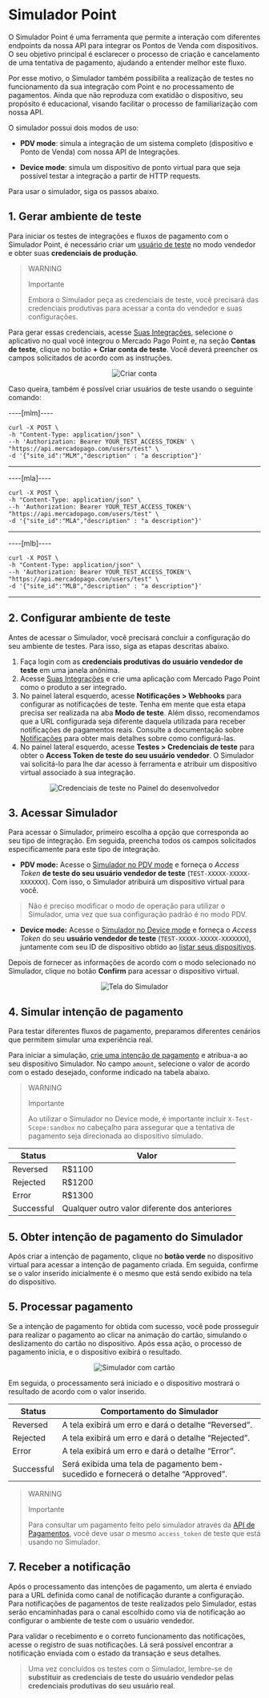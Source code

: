 # Simulador Point

O Simulador Point é uma ferramenta que permite a interação com diferentes endpoints da nossa API para integrar os Pontos de Venda com dispositivos. O seu objetivo principal é esclarecer o processo de criação e cancelamento de uma tentativa de pagamento, ajudando a entender melhor este fluxo.

Por esse motivo, o Simulador também possibilita a realização de testes no funcionamento da sua integração com Point e no processamento de pagamentos. Ainda que não reproduza com exatidão o dispositivo, seu propósito é educacional, visando facilitar o processo de familiarização com nossa API.

O simulador possui dois modos de uso:

 * **PDV mode**: simula a integração de um sistema completo (dispositivo e Ponto de Venda) com nossa API de Integrações.

 * **Device mode**: simula um dispositivo de ponto virtual para que seja possível testar a integração a partir de HTTP requests. 


Para usar o simulador, siga os passos abaixo.

## 1. Gerar ambiente de teste

Para iniciar os testes de integrações e fluxos de pagamento com o Simulador Point, é necessário criar um [usuário de teste](/developers/pt/docs/mp-point/additional-content/your-integrations/test/accounts) no modo vendedor e obter suas **credenciais de produção**.

> WARNING
> 
> Importante
>
> Embora o Simulador peça as credenciais de teste, você precisará das credenciais produtivas para acessar a conta do vendedor e suas configurações.

Para gerar essas credenciais, acesse [Suas Integrações](https://www.mercadopago[FAKER][URL][DOMAIN]/developers/panel/), selecione o aplicativo no qual você integrou o Mercado Pago Point e, na seção **Contas de teste**, clique no botão **+ Criar conta de teste**. Você deverá preencher os campos solicitados de acordo com as instruções.

<center>

![Criar conta](/images/woocomerce/test-create-account.gif)

</center>

Caso queira, também é possível criar usuários de teste usando o seguinte comando:

----[mlm]----
``` curl
curl -X POST \
-h "Content-Type: application/json" \
--h 'Authorization: Bearer YOUR_TEST_ACCESS_TOKEN' \
"https://api.mercadopago.com/users/test" \
-d '{"site_id":"MLM","description" : "a description"}'
```
------------

----[mla]----
``` curl
curl -X POST \
-h "Content-Type: application/json" \
--h 'Authorization: Bearer YOUR_TEST_ACCESS_TOKEN'\
"https://api.mercadopago.com/users/test" \
-d '{"site_id":"MLA","description" : "a description"}'
```
------------

----[mlb]----
``` curl
curl -X POST \
-h "Content-Type: application/json" \
--h 'Authorization: Bearer YOUR_TEST_ACCESS_TOKEN'\
"https://api.mercadopago.com/users/test" \
-d '{"site_id":"MLB","description" : "a description"}'
```
------------


## 2. Configurar ambiente de teste

Antes de acessar o Simulador, você precisará concluir a configuração do seu ambiente de testes. Para isso, siga as etapas descritas abaixo.
 1. Faça login com as **credenciais produtivas do usuário vendedor de teste** em uma janela anônima. 
 2. Acesse [Suas Integrações](https://www.mercadopago[FAKER][URL][DOMAIN]/developers/panel/) e crie uma aplicação com Mercado Pago Point como o produto a ser integrado. 
 3. No painel lateral esquerdo, acesse **Notificações > Webhooks** para configurar as notificações de teste. Tenha em mente que esta etapa precisa ser realizada na aba **Modo de teste**. Além disso, recomendamos que a URL configurada seja diferente daquela utilizada para receber notificações de pagamentos reais. Consulte a documentação sobre [Notificações](/developers/pt/docs/mp-point/additional-content/your-integrations/notifications/webhooks) para obter mais detalhes sobre como configurá-las.
 4. No painel lateral esquerdo, acesse **Testes > Credenciais de teste** para obter o **Access Token de teste do seu usuário vendedor**. O Simulador vai solicitá-lo para lhe dar acesso à ferramenta e atribuir um dispositivo virtual associado à sua integração.

<center>

![Credenciais de teste no Painel do desenvolvedor](/images/woocomerce/test-test-credentials.png)

</center>

## 3. Acessar Simulador 


Para acessar o Simulador, primeiro escolha a opção que corresponda ao seu tipo de integração. Em seguida, preencha todos os campos solicitados especificamente para este tipo de integração.

* **PDV mode:** Acesse o [Simulador no PDV mode](https://api.mercadopago.com/point/integrator-simulator/sandbox/?ignoreapidoc=true) e forneça o _Access Token_ **de teste do seu usuário vendedor de teste** (`TEST-XXXXX-XXXXX-XXXXXXX`). Com isso, o Simulador atribuirá um dispositivo virtual para você. 

 > Não é preciso modificar o modo de operação para utilizar o Simulador, uma vez que sua configuração padrão é no modo PDV.

* **Device mode:** Acesse o [Simulador no Device mode](https://api.mercadopago.com/point/integrator-simulator/sandbox/device?ignoreapidoc=true) e forneça o _Access Token_ do seu **usuário vendedor de teste** (`TEST-XXXXX-XXXXX-XXXXXXX`), juntamente com seu ID de dispositivo obtido ao [listar seus dispositivos](/developers/pt/docs/mp-point/integration-configuration/integrate-with-pdv/payment-processing).

Depois de fornecer as informações de acordo com o modo selecionado no Simulador, clique no botão **Confirm** para acessar o dispositivo virtual.

<center>

![Tela do Simulador](/images/point-api/point-device-simulator.png)

</center>

## 4. Simular intenção de pagamento

Para testar diferentes fluxos de pagamento, preparamos diferentes cenários que permitem simular uma experiência real. 

Para iniciar a simulação, [crie uma intenção de pagamento](/developers/es/reference/integrations_api/_point_integration-api_devices_deviceid_payment-intents/post) e atribua-a ao seu dispositivo Simulador. No campo `amount`, selecione o valor de acordo com o estado desejado, conforme indicado na tabela abaixo.

> WARNING
>
> Importante
>
> Ao utilizar o Simulador no Device mode, é importante incluir `X-Test-Scope:sandbox` no cabeçalho para assegurar que a tentativa de pagamento seja direcionada ao dispositivo simulado.


| Status | Valor |
|---|---|
| Reversed | R$1100 |
| Rejected | R$1200 |
| Error | R$1300 |
| Successful | Qualquer outro valor diferente dos anteriores |



## 5. Obter intenção de pagamento do Simulador

Após criar a intenção de pagamento, clique no **botão verde** no dispositivo virtual para acessar a intenção de pagamento criada. Em seguida, confirme se o valor inserido inicialmente é o mesmo que está sendo exibido na tela do dispositivo.



## 5. Processar pagamento

Se a intenção de pagamento for obtida com sucesso, você pode prosseguir para realizar o pagamento ao clicar na animação do cartão, simulando o deslizamento do cartão no dispositivo. Após essa ação, o processo de pagamento inicia, e o dispositivo exibirá o resultado.

<center>

![Simulador com cartão](/images/point-api/point-simulator-process.png)

</center>

Em seguida, o processamento será iniciado e o dispositivo mostrará o resultado de acordo com o valor inserido.

| Status | Comportamento do Simulador |
|---|---|
| Reversed | A tela exibirá um erro e dará o detalhe “Reversed”. |
| Rejected | A tela exibirá um erro e dará o detalhe “Rejected”. |
| Error | A tela exibirá um erro e dará o detalhe “Error”. |
| Successful | Será exibida uma tela de pagamento bem-sucedido e fornecerá o detalhe “Approved”. |


> WARNING
>
> Importante
>
> Para consultar um pagamento feito pelo simulador através da [API de Pagamentos](/developers/pt/reference/payments/_payments_id/get), você deve usar o mesmo `access_token` de teste que está usando no Simulador.


## 7. Receber a notificação

Após o processamento das intenções de pagamento, um alerta é enviado para a URL definida como canal de notificação durante a configuração. Para notificações de pagamentos de teste realizados pelo Simulador, estas serão encaminhadas para o canal escolhido como via de notificação ao configurar o ambiente de teste com o usuário vendedor.

Para validar o recebimento e o correto funcionamento das notificações, acesse o registro de suas notificações. Lá será possível encontrar a notificação enviada com o estado da transação e seus detalhes.

> Uma vez concluídos os testes com o Simulador, lembre-se de **substituir as credenciais de teste do usuário vendedor pelas credenciais produtivas do seu usuário real**.